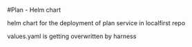 #Plan - Helm chart

helm chart for the deployment of plan service in localfirst repo

values.yaml is getting overwritten by harness

